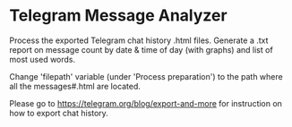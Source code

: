 # Telegram Message Analyzer
Process the exported Telegram chat history .html files.
Generate a .txt report on message count by date &amp; time of day (with graphs) and list of most used words.

Change 'filepath' variable (under 'Process preparation') to the path where all the messages#.html are located.

Please go to https://telegram.org/blog/export-and-more for instruction on how to export chat history.
